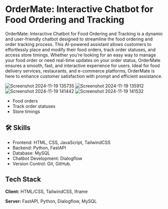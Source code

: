 # OrderMate: Interactive Chatbot for Food Ordering and Tracking
OrderMate: Interactive Chatbot for Food Ordering and Tracking is a dynamic and user-friendly chatbot designed to streamline the food ordering and order tracking process. This AI-powered assistant allows customers to effortlessly place and modify their food orders, track order statuses, and access store timings. Whether you're looking for an easy way to manage your food order or need real-time updates on your order status, OrderMate ensures a smooth, fast, and interactive experience for users. Ideal for food delivery services, restaurants, and e-commerce platforms, OrderMate is here to enhance customer satisfaction with prompt and efficient assistance.

![Screenshot 2024-11-19 135735](https://github.com/user-attachments/assets/5c2611a3-6b16-4951-88a4-1f7ada853030)
![Screenshot 2024-11-19 135912](https://github.com/user-attachments/assets/2dd480c0-4385-4cce-acba-4f0f1909b40d)
![Screenshot 2024-11-19 141442](https://github.com/user-attachments/assets/d87cb44f-76fe-4f19-84ad-1bceefd3871e)
![Screenshot 2024-11-19 141532](https://github.com/user-attachments/assets/b9379cf2-aa69-4dd8-be8b-cb1773df61d9)


- Food orders
- Track order statuses
- Store timings

## 🛠 Skills
- Frontend: HTML, CSS, JavaScript, TailwindCSS
- Backend: Python, FastAPI
- Database: MySQL
- Chatbot Development: Dialogflow
- Version Control: Git, GitHub.

## Tech Stack

**Client:** HTML/CSS, TailwindCSS, Iframe

**Server:** FastAPI, Python, Dialogflow, MySQL

